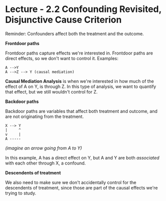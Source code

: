 # Lecture - 2.2 Confounding Revisited, Disjunctive Cause Criterion 

Reminder: Confounders affect both the treatment and the outcome. 

**Frontdoor paths**

Frontdoor paths capture effects we're interested in. Frontdoor paths are direct effects, so we don't want to control it. Examples:

```
A -->Y
A -->Z --> Y (causal mediation)
```
**Causal Mediation Analysis** is when we're interested in how much of the effect of A on Y, is through Z. In this type of analysis, we want to quantify that effect, but we still wouldn't control for Z. 

**Backdoor paths**

Backdoor paths are variables that affect both treatment and outcome, and are not originating from the treatment. 

```
X --> Y 
|     ^
v     |
A -----
```
*(imagine an arrow going from A to Y)*

In this example, A has a direct effect on Y, but A and Y are both *associated* with each other through X, a confound. 

**Descendents of treatment**

We also need to make sure we don't accidentally control for the descendents of treatment, since those are part of the causal effects we're trying to study.

